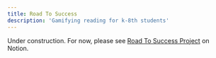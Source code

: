 ```yaml
---
title: Road To Success
description: 'Gamifying reading for k-8th students'
---
```


Under construction. For now, please see [Road To Success Project](https://timoprice.notion.site/Gamifying-student-reading-977412fcc254477ea126fa0df39547a0) on Notion.
